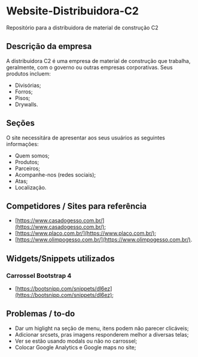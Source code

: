 # Website-Distribuidora-C2
Repositório para a distribuidora de material de construção C2

## Descrição da empresa

A distribuidora C2 é uma empresa de material de construção que trabalha, geralmente, com o governo ou outras empresas corporativas. Seus produtos incluem:

- Divisórias;
- Forros;
- Pisos;
- Drywalls.

## Seções

O site necessitára de apresentar aos seus usuários as seguintes informações:

- Quem somos;
- Produtos;
- Parceiros;
- Acompanhe-nos (redes sociais);
- Atas;
- Localização.

## Competidores / Sites para referência

- [https://www.casadogesso.com.br/](https://www.casadogesso.com.br/);
- [https://www.placo.com.br/](https://www.placo.com.br/);
- [https://www.olimpogesso.com.br/](https://www.olimpogesso.com.br/).

## Widgets/Snippets utilizados

### Carrossel Bootstrap 4
- [https://bootsnipp.com/snippets/dl6ez](https://bootsnipp.com/snippets/dl6ez);


## Problemas / to-do

- Dar um higlight na seção de menu, itens podem não parecer clicáveis;
- Adicionar srcsets, pras imagens responderem melhor a diversas telas;
- Ver se estão usando modals ou não no carrossel;
- Colocar Google Analytics e Google maps no site;